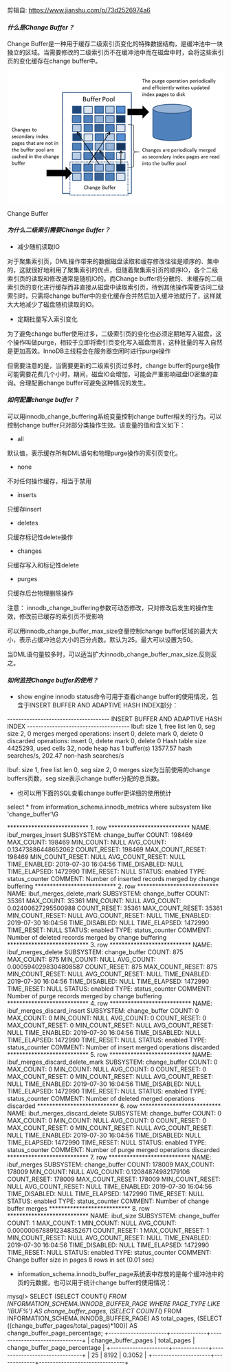剪辑自: https://www.jianshu.com/p/73d2526974a6

#### *什么是Change Buffer？*

Change Buffer是一种用于缓存二级索引页变化的特殊数据结构，是缓冲池中一块独立的区域。当需要修改的二级索引页不在缓冲池中而在磁盘中时，会将这些索引页的变化缓存在change buffer中。




![ ](.pics/clip_image001-1598785072139.png)

Change Buffer

#### *为什么二级索引需要Change Buffer？*

- 减少随机读取IO

对于聚集索引页，DML操作带来的数据磁盘读取和缓存修改往往是顺序的、集中的，这就很好地利用了聚集索引的优点，但随着聚集索引页的顺序IO，各个二级索引页的读取和修改通常是随机IO的。而Change buffer将分散的、未缓存的二级索引页的变化进行缓存而非直接从磁盘中读取索引页，待到其他操作需要访问二级索引时，只需将change buffer中的变化缓存合并然后加入缓冲池就行了，这样就大大地减少了磁盘随机读取的IO。

- 定期批量写入索引变化

为了避免change buffer使用过多，二级索引页的变化也必须定期地写入磁盘，这个操作叫做purge，相较于立即将索引页变化写入磁盘而言，这种批量的写入自然是更加高效。InnoDB主线程会在服务器空闲时进行purge操作

但需要注意的是，当需要更新的二级索引页过多时，change buffer的purge操作可能需要花费几个小时，期间，磁盘IO会增加，可能会严重影响磁盘IO密集的查询。合理配置change buffer可避免这种情况的发生。

#### *如何配置change buffer？*

可以用innodb_change_buffering系统变量控制change buffer相关的行为。可以控制change buffer只对部分类操作生效。该变量的值和含义如下：

- all

默认值，表示缓存所有DML语句和物理purge操作的索引页变化。

- none

不对任何操作缓存，相当于禁用

- inserts

只缓存insert

- deletes

只缓存标记性delete操作

- changes

只缓存写入和标记性delete

- purges

只缓存后台物理删除操作

注意：
 innodb_change_buffering参数可动态修改，只对修改后发生的操作生效，修改前已缓存的索引页不受影响

可以用innodb_change_buffer_max_size变量控制change buffer区域的最大大小，表示占缓冲池总大小的百分点数。默认为25。最大可以设置为50。

当DML语句量较多时，可以适当扩大innodb_change_buffer_max_size.反则反之。

#### *如何监控Change buffer的使用？*

- show engine innodb status命令可用于查看change buffer的使用情况，包含于INSERT BUFFER AND ADAPTIVE     HASH INDEX部分：

\-------------------------------------
 INSERT BUFFER AND ADAPTIVE HASH INDEX
 \-------------------------------------
 Ibuf: size 1, free list len 0, seg size 2, 0 merges
 merged operations:
 insert 0, delete mark 0, delete 0
 discarded operations:
 insert 0, delete mark 0, delete 0
 Hash table size 4425293, used cells 32, node heap has 1 buffer(s)
 13577.57 hash searches/s, 202.47 non-hash searches/s

Ibuf: size 1, free list len 0, seg size 2, 0 merges
 size为当前使用的change buffers页数，seg size表示change buffer分配的总页数。

- 也可以用下面的SQL查看change buffer更详细的使用统计

select * from information_schema.innodb_metrics 
 where subsystem like 'change_buffer'\G

 *************************** 1. row ***************************
      NAME: ibuf_merges_insert
    SUBSYSTEM: change_buffer
      COUNT: 198469
    MAX_COUNT: 198469
    MIN_COUNT: NULL
    AVG_COUNT: 0.13473886448652062
   COUNT_RESET: 198469
 MAX_COUNT_RESET: 198469
 MIN_COUNT_RESET: NULL
 AVG_COUNT_RESET: NULL
  TIME_ENABLED: 2019-07-30 16:04:56
  TIME_DISABLED: NULL
  TIME_ELAPSED: 1472990
   TIME_RESET: NULL
     STATUS: enabled
      TYPE: status_counter
     COMMENT: Number of inserted records merged by change buffering
 *************************** 2. row ***************************
      NAME: ibuf_merges_delete_mark
    SUBSYSTEM: change_buffer
      COUNT: 35361
    MAX_COUNT: 35361
    MIN_COUNT: NULL
    AVG_COUNT: 0.02400627295500988
   COUNT_RESET: 35361
 MAX_COUNT_RESET: 35361
 MIN_COUNT_RESET: NULL
 AVG_COUNT_RESET: NULL
  TIME_ENABLED: 2019-07-30 16:04:56
  TIME_DISABLED: NULL
  TIME_ELAPSED: 1472990
   TIME_RESET: NULL
     STATUS: enabled
      TYPE: status_counter
     COMMENT: Number of deleted records merged by change buffering
 *************************** 3. row ***************************
      NAME: ibuf_merges_delete
    SUBSYSTEM: change_buffer
      COUNT: 875
    MAX_COUNT: 875
    MIN_COUNT: NULL
    AVG_COUNT: 0.0005940298304808587
   COUNT_RESET: 875
 MAX_COUNT_RESET: 875
 MIN_COUNT_RESET: NULL
 AVG_COUNT_RESET: NULL
  TIME_ENABLED: 2019-07-30 16:04:56
  TIME_DISABLED: NULL
  TIME_ELAPSED: 1472990
   TIME_RESET: NULL
     STATUS: enabled
      TYPE: status_counter
     COMMENT: Number of purge records merged by change buffering
 *************************** 4. row ***************************
      NAME: ibuf_merges_discard_insert
    SUBSYSTEM: change_buffer
      COUNT: 0
    MAX_COUNT: 0
    MIN_COUNT: NULL
    AVG_COUNT: 0
   COUNT_RESET: 0
 MAX_COUNT_RESET: 0
 MIN_COUNT_RESET: NULL
 AVG_COUNT_RESET: NULL
  TIME_ENABLED: 2019-07-30 16:04:56
  TIME_DISABLED: NULL
  TIME_ELAPSED: 1472990
   TIME_RESET: NULL
     STATUS: enabled
      TYPE: status_counter
     COMMENT: Number of insert merged operations discarded
 *************************** 5. row ***************************
      NAME: ibuf_merges_discard_delete_mark
    SUBSYSTEM: change_buffer
      COUNT: 0
    MAX_COUNT: 0
    MIN_COUNT: NULL
    AVG_COUNT: 0
   COUNT_RESET: 0
 MAX_COUNT_RESET: 0
 MIN_COUNT_RESET: NULL
 AVG_COUNT_RESET: NULL
  TIME_ENABLED: 2019-07-30 16:04:56
  TIME_DISABLED: NULL
  TIME_ELAPSED: 1472990
   TIME_RESET: NULL
     STATUS: enabled
      TYPE: status_counter
     COMMENT: Number of deleted merged operations discarded
 *************************** 6. row ***************************
      NAME: ibuf_merges_discard_delete
    SUBSYSTEM: change_buffer
      COUNT: 0
    MAX_COUNT: 0
    MIN_COUNT: NULL
    AVG_COUNT: 0
   COUNT_RESET: 0
 MAX_COUNT_RESET: 0
 MIN_COUNT_RESET: NULL
 AVG_COUNT_RESET: NULL
  TIME_ENABLED: 2019-07-30 16:04:56
  TIME_DISABLED: NULL
  TIME_ELAPSED: 1472990
   TIME_RESET: NULL
     STATUS: enabled
      TYPE: status_counter
     COMMENT: Number of purge merged operations discarded
 *************************** 7. row ***************************
      NAME: ibuf_merges
    SUBSYSTEM: change_buffer
      COUNT: 178009
    MAX_COUNT: 178009
    MIN_COUNT: NULL
    AVG_COUNT: 0.12084874982179106
   COUNT_RESET: 178009
 MAX_COUNT_RESET: 178009
 MIN_COUNT_RESET: NULL
 AVG_COUNT_RESET: NULL
  TIME_ENABLED: 2019-07-30 16:04:56
  TIME_DISABLED: NULL
  TIME_ELAPSED: 1472990
   TIME_RESET: NULL
     STATUS: enabled
      TYPE: status_counter
     COMMENT: Number of change buffer merges
 *************************** 8. row ***************************
      NAME: ibuf_size
    SUBSYSTEM: change_buffer
      COUNT: 1
    MAX_COUNT: 1
    MIN_COUNT: NULL
    AVG_COUNT: 0.0000006788912348352671
   COUNT_RESET: 1
 MAX_COUNT_RESET: 1
 MIN_COUNT_RESET: NULL
 AVG_COUNT_RESET: NULL
  TIME_ENABLED: 2019-07-30 16:04:56
  TIME_DISABLED: NULL
  TIME_ELAPSED: 1472990
   TIME_RESET: NULL
     STATUS: enabled
      TYPE: status_counter
     COMMENT: Change buffer size in pages
 8 rows in set (0.01 sec)

- information_schema.innodb_buffer_page系统表中存放的是每个缓冲池中的页的元数据，也可以用于统计change buffer的使用情况：

mysql> SELECT (SELECT COUNT(*) FROM INFORMATION_SCHEMA.INNODB_BUFFER_PAGE
    WHERE PAGE_TYPE LIKE 'IBUF%') AS change_buffer_pages, 
    (SELECT COUNT(*) FROM INFORMATION_SCHEMA.INNODB_BUFFER_PAGE) AS total_pages,
    (SELECT ((change_buffer_pages/total_pages)*100)) 
    AS change_buffer_page_percentage;
 +---------------------+-------------+-------------------------------+
 | change_buffer_pages | total_pages | change_buffer_page_percentage |
 +---------------------+-------------+-------------------------------+
 |         25 |    8192 |            0.3052 |
 +---------------------+-------------+-------------------------------+